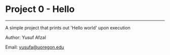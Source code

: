 # Project 0 - Hello
-------------
A simple project that prints out 'Hello world' upon execution

Author: Yusuf Afzal

Email: yusufa@uoregon.edu
